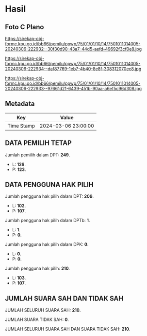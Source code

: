# Hasil

## Foto C Plano

https://sirekap-obj-formc.kpu.go.id/bb66/pemilu/ppwp/75/01/01/10/14/7501011014005-20240306-222932--30f30d90-43a7-44d5-aefd-49692f3cf0e8.jpg

https://sirekap-obj-formc.kpu.go.id/bb66/pemilu/ppwp/75/01/01/10/14/7501011014005-20240306-222934--daf87769-1eb7-4b40-8e8f-308312070ec8.jpg

https://sirekap-obj-formc.kpu.go.id/bb66/pemilu/ppwp/75/01/01/10/14/7501011014005-20240306-222933--97661d21-6439-451b-90aa-a6ef5c96d308.jpg


## Metadata

| Key        | Value               |
| ---------- | ------------------- |
| Time Stamp | 2024-03-06 23:00:00 |


## DATA PEMILIH TETAP

Jumlah pemilih dalam DPT: **249**.
 * L: **126**.
 * P: **123**.

## DATA PENGGUNA HAK PILIH

Jumlah pengguna hak pilih dalam DPT: **209**.
 * L: **102**.
 * P: **107**.

Jumlah pengguna hak pilih dalam DPTb: **1**.
 * L: **1**.
 * P: **0**.

Jumlah pengguna hak pilih dalam DPK: **0**.
 * L: **0**.
 * P: **0**.

Jumlah pengguna hak pilih: **210**.
 * L: **103**.
 * P: **107**.

## JUMLAH SUARA SAH DAN TIDAK SAH

JUMLAH SELURUH SUARA SAH: **210**.

JUMLAH SUARA TIDAK SAH: **0**.

JUMLAH SELURUH SUARA SAH DAN SUARA TIDAK SAH: **210**.


